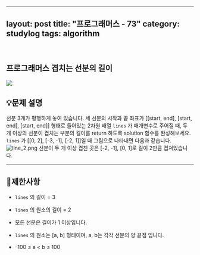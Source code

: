 ﻿
---
layout: post
title: "프로그래머스 - 73"
category: studylog
tags: algorithm
---

<br>

## 프로그래머스 겹치는 선분의 길이


![](https://velog.velcdn.com/images/dlsdud9098/post/e1464da6-734f-4172-a5d3-8df73b71a328/image.png)
## 💡문제 설명
선분 3개가 평행하게 놓여 있습니다. 세 선분의 시작과 끝 좌표가 [[start, end], [start, end], [start, end]] 형태로 들어있는 2차원 배열 ```lines```
가 매개변수로 주어질 때, 두 개 이상의 선분이 겹치는 부분의 길이를 return 하도록 solution 함수를 완성해보세요.
```lines```
가 [[0, 2], [-3, -1], [-2, 1]]일 때 그림으로 나타내면 다음과 같습니다.
<img alt="line_2.png" src="https://grepp-programmers.s3.ap-northeast-2.amazonaws.com/files/production/e4122d8b-9ce2-49ce-a360-3d1284babd8a/line_2.png" title=""/>
선분이 두 개 이상 겹친 곳은 [-2, -1], [0, 1]로 길이 2만큼 겹쳐있습니다.


---




## 🚫제한사항


* ```lines```
의 길이 = 3




* ```lines```
의 원소의 길이 = 2




* 모든 선분은 길이가 1 이상입니다.




* ```lines```
의 원소는 [a, b] 형태이며, a, b는 각각 선분의 양 끝점 입니다.
* -100 ≤ a &lt; b ≤ 100


